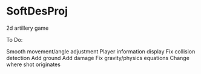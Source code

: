 SoftDesProj
===========

2d artillery game

To Do:

Smooth movement/angle adjustment
Player information display
Fix collision detection
Add ground
Add damage
Fix gravity/physics equations
Change where shot originates